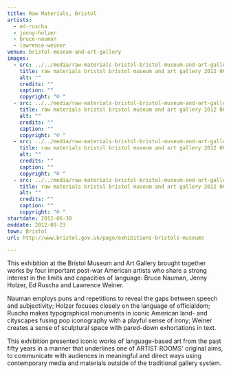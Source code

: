 ```yaml
---
title: Raw Materials, Bristol
artists:
  - ed-ruscha
  - jenny-holzer
  - bruce-nauman
  - lawrence-weiner
venue: bristol-museum-and-art-gallery
images:
  - src: ../../media/raw-materials-bristol-bristol-museum-and-art-gallery-2012-06-30-0.webp
    title: raw materials bristol bristol museum and art gallery 2012 06 30 0
    alt: ""
    credits: ""
    caption: ""
    copyright: "© "
  - src: ../../media/raw-materials-bristol-bristol-museum-and-art-gallery-2012-06-30-1.webp
    title: raw materials bristol bristol museum and art gallery 2012 06 30 1
    alt: ""
    credits: ""
    caption: ""
    copyright: "© "
  - src: ../../media/raw-materials-bristol-bristol-museum-and-art-gallery-2012-06-30-2.webp
    title: raw materials bristol bristol museum and art gallery 2012 06 30 2
    alt: ""
    credits: ""
    caption: ""
    copyright: "© "
  - src: ../../media/raw-materials-bristol-bristol-museum-and-art-gallery-2012-06-30-3.webp
    title: raw materials bristol bristol museum and art gallery 2012 06 30 3
    alt: ""
    credits: ""
    caption: ""
    copyright: "© "
startdate: 2012-06-30
enddate: 2012-09-23
town: Bristol
url: http://www.bristol.gov.uk/page/exhibitions-bristols-museums

---
```


This exhibition at the Bristol Museum and Art Gallery brought together works by four important post-war American artists who share a strong interest in the limits and capacities of language: Bruce Nauman, Jenny Holzer, Ed Ruscha and Lawrence Weiner.

Nauman employs puns and repetitions to reveal the gaps between speech and subjectivity; Holzer focuses closely on the language of officialdom; Ruscha makes typographical monuments in iconic American land- and cityscapes fusing pop iconography with a playful sense of irony; Weiner creates a sense of sculptural space with pared-down exhortations in text.

This exhibition presented iconic works of language-based art from the past fifty years in a manner that underlines one of ARTIST ROOMS' original aims, to communicate with audiences in meaningful and direct ways using contemporary media and materials outside of the traditional gallery system.